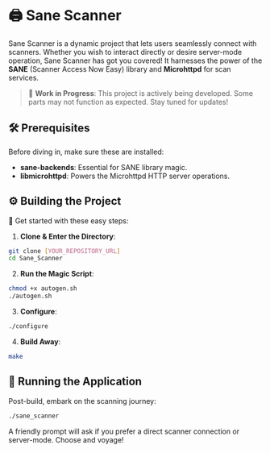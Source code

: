 # 🖨️ Sane Scanner

Sane Scanner is a dynamic project that lets users seamlessly connect with scanners. Whether you wish to interact directly or desire server-mode operation, Sane Scanner has got you covered! It harnesses the power of the **SANE** (Scanner Access Now Easy) library and **Microhttpd** for scan services.

> 🚧 **Work in Progress**: This project is actively being developed. Some parts may not function as expected. Stay tuned for updates!

## 🛠 Prerequisites

Before diving in, make sure these are installed:
- **sane-backends**: Essential for SANE library magic.
- **libmicrohttpd**: Powers the Microhttpd HTTP server operations.

## ⚙️ Building the Project

🚀 Get started with these easy steps:

1. **Clone & Enter the Directory**:
```bash
git clone [YOUR_REPOSITORY_URL]
cd Sane_Scanner
```

2. **Run the Magic Script**:
```bash
chmod +x autogen.sh
./autogen.sh
```

3. **Configure**:
```bash
./configure
```

4. **Build Away**:
```bash
make
```

## 🏃 Running the Application

Post-build, embark on the scanning journey:

```bash
./sane_scanner
```

A friendly prompt will ask if you prefer a direct scanner connection or server-mode. Choose and voyage!

